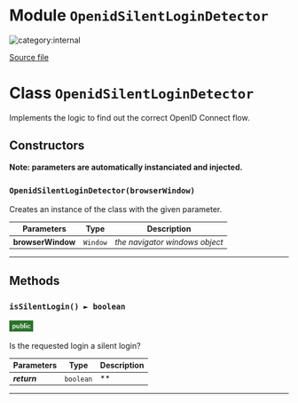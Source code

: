 # Module `OpenidSilentLoginDetector`

![category:internal](https://img.shields.io/badge/category-internal-blue.svg?style=flat-square)



[Source file](..\src\openid-silent-login-detector.js)

# Class `OpenidSilentLoginDetector`

Implements the logic to find out the correct OpenID Connect flow.

## Constructors

__Note: parameters are automatically instanciated and injected.__

### `OpenidSilentLoginDetector(browserWindow)`

Creates an instance of the class with the given parameter.

Parameters | Type | Description
--- | --- | ---
__browserWindow__ | `Window` | *the navigator windows object*

---

## Methods

### `isSilentLogin() ► boolean`

![modifier: public](images/badges/modifier-public.png)

Is the requested login a silent login?

Parameters | Type | Description
--- | --- | ---
__*return*__ | `boolean` | **

---
